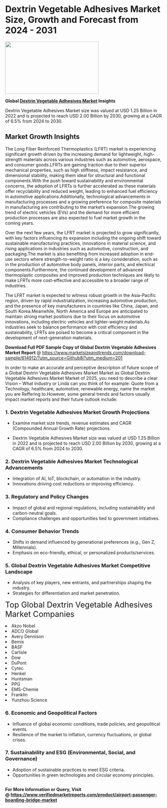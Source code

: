 <H1>Dextrin Vegetable Adhesives Market Size, Growth and Forecast from 2024 - 2031</H1><img class="aligncenter size-medium wp-image-584254" src="https://thirdeyenews.in/wp-content/uploads/2024/09/Global-Market-Research-300x168.jpeg" alt="" width="300" height="168" /><p><strong>Global&nbsp;<a href="https://www.marketsizeandtrends.com/download-sample/614912/?utm_source=Github8j?utm_medium=201">Dextrin Vegetable Adhesives Market</a> Insights</strong></p><p>Dextrin Vegetable Adhesives Market size was valued at USD 1.25 Billion in 2022 and is projected to reach USD 2.00 Billion by 2030, growing at a CAGR of 6.5% from 2024 to 2030.</p><p><h2>Market Growth Insights</h2> <p>The Long Fiber Reinforced Thermoplastics (LFRT) market is experiencing significant growth driven by the increasing demand for lightweight, high-strength materials across various industries such as automotive, aerospace, and consumer goods.LFRTs are gaining traction due to their superior mechanical properties, such as high stiffness, impact resistance, and dimensional stability, making them ideal for structural and functional components.With the push toward sustainability and environmental concerns, the adoption of LFRTs is further accelerated as these materials offer recyclability and reduced weight, leading to enhanced fuel efficiency in automotive applications.Additionally, technological advancements in manufacturing processes and a growing preference for composite materials in manufacturing are contributing to the market’s expansion.The growing trend of electric vehicles (EVs) and the demand for more efficient production processes are also expected to fuel market growth in the coming years.</p> <p>Over the next few years, the LFRT market is projected to grow significantly, with key factors influencing its expansion including the ongoing shift toward sustainable manufacturing practices, innovations in material science, and rising applications in industries such as automotive, construction, and packaging.The market is also benefiting from increased adoption in end-use sectors where strength-to-weight ratio is a key consideration, such as in the production of automotive body panels, interior parts, and electrical components.Furthermore, the continued development of advanced thermoplastic composites and improved production techniques are likely to make LFRTs more cost-effective and accessible to a broader range of industries.</p> <p>The LFRT market is expected to witness robust growth in the Asia-Pacific region, driven by rapid industrialization, increasing automotive production, and the presence of key manufacturers in countries like China, Japan, and South Korea.Meanwhile, North America and Europe are anticipated to maintain strong market positions due to their focus on automotive innovations, including electric vehicles and lighter-weight materials.As industries seek to balance performance with cost efficiency and sustainability, LFRTs are poised to become a critical component in the development of next-generation materials.</p> <p><span class=""><strong>Download Full PDF Sample Copy of Global Dextrin Vegetable Adhesives Market Report</strong> @ <a href="https://www.marketsizeandtrends.com/download-sample/614912/?utm_source=Github8j?utm_medium=201" target="_blank">https://www.marketsizeandtrends.com/download-sample/614912/?utm_source=Github8j?utm_medium=201</a></span></p><p>In order to make an accurate and perceptive description of future scope of a Global&nbsp;Dextrin Vegetable Adhesives Market Market as Global&nbsp;Dextrin Vegetable Adhesives Market Market of 2025, you need to describe a clear Vision &ndash; What Industry or Linda can you think of for example: Quote from a Technology, healthcare, automotive, renewable energy, name the market you are Reffering to.However, some general trends and factors usually impact market reports and their future outlook include:</p><h3>1.&nbsp;<strong>Dextrin Vegetable Adhesives Market Growth Projections</strong></h3><ul><li>Examine market size trends, revenue estimates and CAGR (Compounded Annual Growth Rate) projections.</li><li><p>Dextrin Vegetable Adhesives Market size was valued at USD 1.25 Billion in 2022 and is projected to reach USD 2.00 Billion by 2030, growing at a CAGR of 6.5% from 2024 to 2030.</p></li></ul><h3>2.&nbsp;<strong>Dextrin Vegetable Adhesives Market Technological Advancements</strong></h3><ul><li>Integration of AI, IoT, blockchain, or automation in the industry.</li><li>Innovations driving cost reductions or improving efficiency.</li></ul><h3>3.&nbsp;<strong>Regulatory and Policy Changes</strong></h3><ul><li>Impact of global and regional regulations, including sustainability and carbon-neutral goals.</li><li>Compliance challenges and opportunities tied to government initiatives.</li></ul><h3>4.&nbsp;<strong>Consumer Behavior Trends</strong></h3><ul><li>Shifts in demand influenced by generational preferences (e.g., Gen Z, Millennials).</li><li>Emphasis on eco-friendly, ethical, or personalized products/services.</li></ul><h3>5.&nbsp;<strong>Global Dextrin Vegetable Adhesives Market Competitive Landscape</strong></h3><ul><li>Analysis of key players, new entrants, and partnerships shaping the industry.</li><li>Strategies for differentiation and market penetration.</li></ul><p data-pm-slice="1 1 []"><span style="color: inherit; font-family: inherit; font-size: 25px;">Top Global Dextrin Vegetable Adhesives Market Companies</span></p><div class="" data-test-id=""><p><li>Akzo Nobel</li><li> ADCO Global</li><li> Avery Dennison</li><li> Bemis</li><li> BASF</li><li> Carlisle</li><li> Dow</li><li> DuPont</li><li> Cytec</li><li> Henkel</li><li> Huntsman</li><li> PPG</li><li> EMS-Chemie</li><li> Franklin</li><li> Yunzhou Science</li></p></div><h3>6.&nbsp;<strong>Economic and Geopolitical Factors</strong></h3><ul><li>Influence of global economic conditions, trade policies, and geopolitical events.</li><li>Resilience of the market to inflation, currency fluctuations, or global crises.</li></ul><h3>7.&nbsp;<strong>Sustainability and ESG (Environmental, Social, and Governance)</strong></h3><ul><li>Adoption of sustainable practices to meet ESG criteria.</li><li>Opportunities in green technologies and circular economy principles.</li></ul><h2><strong style="font-size: 14px;">For More Information or Query, Visit @&nbsp;</strong><a style="background-color: #ffffff; font-size: 14px;" href="https://www.marketsizeandtrends.com/report/dextrin-vegetable-adhesives-market/" target="_blank">https://www.verifiedmarketreports.com/product/airport-passenger-boarding-bridge-market</a></h2>